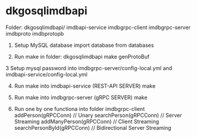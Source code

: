 # dkgosqlimdbapi
Folder:
dkgosqlimdbapi/
	imdbapi-service
	imdbgrpc-client
	imdbgrpc-server
	imdbproto
	imdbprotopb
	
1. Setup MySQL database
	import database from databases
	
2. Run make in folder: dkgosqlimdbapi
	make genProtoBuf
	
3 Setup mysql password into 
	imdbgrpc-server/config-local.yml and imdbapi-service/config-local.yml
	
4. Run make into imdbapi-service (REST-API SERVER)
	make
	
5. Run make into imdbgrpc-server (gRPC SERVER)
	make

6. Run one by one functiona into folder imdbgrpc-client
	addPerson(gRPCConn) // Unary
	searchPerson(gRPCConn) // Server Streaming
	addManyPerson(gRPCConn) // Client Streaming
	searchPersonById(gRPCConn) // Bidirectional Server Streaming
